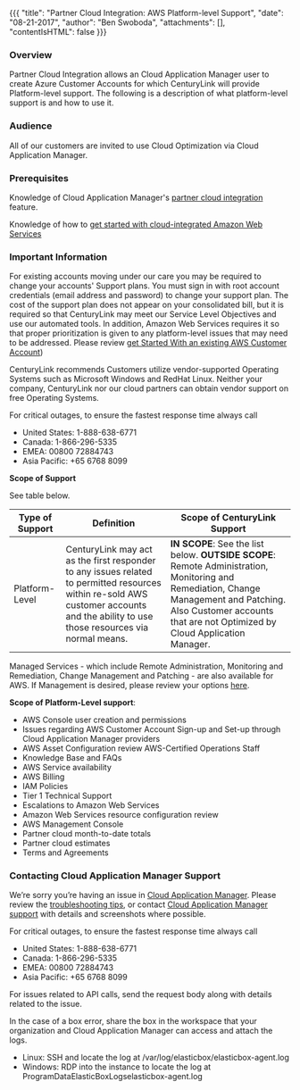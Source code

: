 {{{
  "title": "Partner Cloud Integration: AWS Platform-level Support",
  "date": "08-21-2017",
  "author": "Ben Swoboda",
  "attachments": [],
  "contentIsHTML": false
}}}

### Overview

Partner Cloud Integration allows an Cloud Application Manager user to create Azure Customer Accounts for which CenturyLink will provide Platform-level support. The following is a description of what platform-level support is and how to use it.

### Audience

All of our customers are invited to use Cloud Optimization via Cloud Application Manager.

### Prerequisites

Knowledge of Cloud Application Manager's [partner cloud integration](./partner-cloud-integration.md) feature.

Knowledge of how to [get started with cloud-integrated Amazon Web Services](./partner-cloud-integration-aws-new.md)

### Important Information

For existing accounts moving under our care you may be required to change your accounts' Support plans. You must sign in with root account credentials (email address and password) to change your support plan. The cost of the support plan does not appear on your consolidated bill, but it is required so that CenturyLink may meet our Service Level Objectives and use our automated tools. In addition, Amazon Web Services requires it so that proper prioritization is given to any platform-level issues that may need to be addressed. Please review [get Started With an existing AWS Customer Account](./partner-cloud-integration-aws-existing.md))

CenturyLink recommends Customers utilize vendor-supported Operating Systems such as Microsoft Windows and RedHat Linux. Neither your company, CenturyLink nor our cloud partners can obtain vendor support on free Operating Systems.

For critical outages, to ensure the fastest response time always call
- United States: 1-888-638-6771
- Canada: 1-866-296-5335
- EMEA: 00800 72884743
- Asia Pacific: +65 6768 8099

**Scope of Support**

See table below.

Type of Support | Definition | Scope of CenturyLink Support
--- | --- | ---
Platform-Level | CenturyLink may act as the first responder to any issues related to permitted resources within re-sold AWS customer accounts and the ability to use those resources via normal means. | **IN SCOPE**: See the list below. **OUTSIDE SCOPE**: Remote Administration, Monitoring and Remediation, Change Management and Patching. Also Customer accounts that are not Optimized by Cloud Application Manager.

Managed Services - which include Remote Administration, Monitoring and Remediation, Change Management and Patching - are also available for AWS. If Management is desired, please review your options [here](https://www.ctl.io/cloud-application-manager/managed-services-anywhere/).

**Scope of Platform-Level support**:

  * AWS Console user creation and permissions
  * Issues regarding AWS Customer Account Sign-up and Set-up through Cloud Application Manager providers
  * AWS Asset Configuration review AWS-Certified Operations Staff
  * Knowledge Base and FAQs
  * AWS Service availability
  * AWS Billing
  * IAM Policies
  * Tier 1 Technical Support
  * Escalations to Amazon Web Services
  * Amazon Web Services resource configuration review
  * AWS Management Console
  * Partner cloud month-to-date totals
  * Partner cloud estimates
  * Terms and Agreements


### Contacting Cloud Application Manager Support


We’re sorry you’re having an issue in [Cloud Application Manager](https://www.ctl.io/cloud-application-manager/). Please review the [troubleshooting tips](../Troubleshooting/troubleshooting-tips.md), or contact [Cloud Application Manager support](mailto:incident@CenturyLink.com) with details and screenshots where possible.

For critical outages, to ensure the fastest response time always call
- United States: 1-888-638-6771
- Canada: 1-866-296-5335
- EMEA: 00800 72884743
- Asia Pacific: +65 6768 8099

For issues related to API calls, send the request body along with details related to the issue.

In the case of a box error, share the box in the workspace that your organization and Cloud Application Manager can access and attach the logs.
* Linux: SSH and locate the log at /var/log/elasticbox/elasticbox-agent.log
* Windows: RDP into the instance to locate the log at ProgramDataElasticBoxLogselasticbox-agent.log
